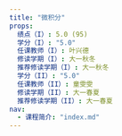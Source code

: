 ```yaml
---
title: "微积分"
props:
  绩点（I）: 5.0 (95)
  学分（I）: "5.0"
  任课教师（I）: 叶兴德
  修读学期（I）: 大一秋冬
  推荐修读学期（I）: 大一秋冬
  学分（II）: "5.0"
  任课教师（II）: 童雯雯
  修读学期（II）: 大一春夏
  推荐修读学期（II）: 大一春夏
nav:
  - 课程简介: "index.md"
---
```

